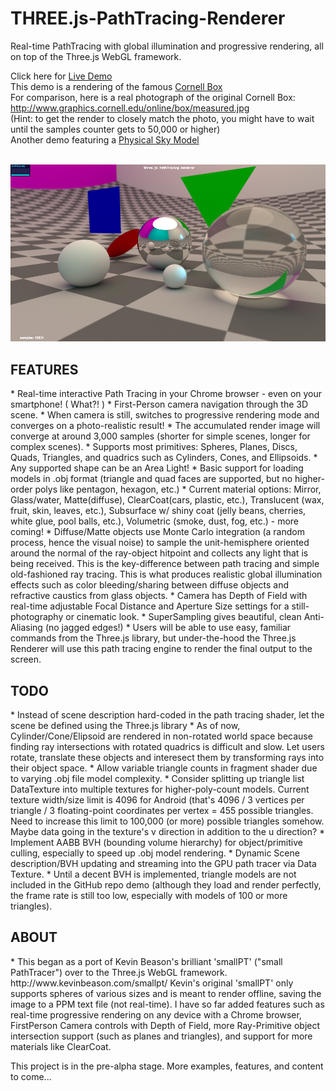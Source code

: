 # THREE.js-PathTracing-Renderer
Real-time PathTracing with global illumination and progressive rendering, all on top of the Three.js WebGL framework. <br>

Click here for [Live Demo](https://erichlof.github.io/THREE.js-PathTracing-Renderer/ThreeJS_PathTracing_Renderer.html) <br>
This demo is a rendering of the famous [Cornell Box](https://erichlof.github.io/THREE.js-PathTracing-Renderer/ThreeJS_PathTracing_Renderer_CornellBox.html) <br>
For comparison, here is a real photograph of the original Cornell Box: http://www.graphics.cornell.edu/online/box/measured.jpg <br>
(Hint: to get the render to closely match the photo, you might have to wait until the samples counter gets to 50,000 or higher)
<br>
Another demo featuring a [Physical Sky Model](https://erichlof.github.io/THREE.js-PathTracing-Renderer/ThreeJS_PathTracing_Renderer_PhysicalSkyModel.html) <br>
<br>

![](threejsPathTracing.png)

<h2>FEATURES</h2>
* Real-time interactive Path Tracing in your Chrome browser - even on your smartphone! ( What?! )
* First-Person camera navigation through the 3D scene.
* When camera is still, switches to progressive rendering mode and converges on a photo-realistic result!
* The accumulated render image will converge at around 3,000 samples (shorter for simple scenes, longer for complex scenes).
* Supports most primitives: Spheres, Planes, Discs, Quads, Triangles, and quadrics such as Cylinders, Cones, and Ellipsoids.
* Any supported shape can be an Area Light!
* Basic support for loading models in .obj format (triangle and quad faces are supported, but no higher-order polys like pentagon, hexagon, etc.)
* Current material options: Mirror, Glass/water, Matte(diffuse), ClearCoat(cars, plastic, etc.), Translucent (wax, fruit, skin, leaves, etc.), Subsurface w/ shiny coat (jelly beans, cherries, white glue, pool balls, etc.), Volumetric (smoke, dust, fog, etc.) - more coming! 
* Diffuse/Matte objects use Monte Carlo integration (a random process, hence the visual noise) to sample the unit-hemisphere oriented around the normal of the ray-object hitpoint and collects any light that is being received.  This is the key-difference between path tracing and simple old-fashioned ray tracing.  This is what produces realistic global illumination effects such as color bleeding/sharing between diffuse objects and refractive caustics from glass objects.
* Camera has Depth of Field with real-time adjustable Focal Distance and Aperture Size settings for a still-photography or cinematic look.
* SuperSampling gives beautiful, clean Anti-Aliasing (no jagged edges!)
* Users will be able to use easy, familiar commands from the Three.js library, but under-the-hood the Three.js Renderer will use this path tracing engine to render the final output to the screen.


<h2>TODO</h2>
* Instead of scene description hard-coded in the path tracing shader, let the scene be defined using the Three.js library
* As of now, Cylinder/Cone/Elipsoid are rendered in non-rotated world space because finding ray intersections with rotated quadrics is difficult and slow. Let users rotate, translate these objects and interesect them by transforming rays into their object space.
* Allow variable triangle counts in fragment shader due to varying .obj file model complexity.
* Consider splitting up triangle list DataTexture into multiple textures for higher-poly-count models.  Current texture width/size limit is 4096 for Android (that's 4096 / 3 vertices per triangle / 3 floating-point coordinates per vertex = 455 possible triangles.  Need to increase this limit to 100,000 (or more) possible triangles somehow.  Maybe data going in the texture's v direction in addition to the u direction?
* Implement AABB BVH (bounding volume hierarchy) for object/primitive culling, especially to speed up .obj model rendering.
* Dynamic Scene description/BVH updating and streaming into the GPU path tracer via Data Texture.
* Until a decent BVH is implemented, triangle models are not included in the GitHub repo demo (although they load and render perfectly, the frame rate is still too low, especially with models of 100 or more triangles).

<h2>ABOUT</h2>
* This began as a port of Kevin Beason's brilliant 'smallPT' ("small PathTracer") over to the Three.js WebGL framework.  http://www.kevinbeason.com/smallpt/  Kevin's original 'smallPT' only supports spheres of various sizes and is meant to render offline, saving the image to a PPM text file (not real-time). I have so far added features such as real-time progressive rendering on any device with a Chrome browser, FirstPerson Camera controls with Depth of Field, more Ray-Primitive object intersection support (such as planes and triangles), and support for more materials like ClearCoat. 

This project is in the pre-alpha stage.  More examples, features, and content to come...
